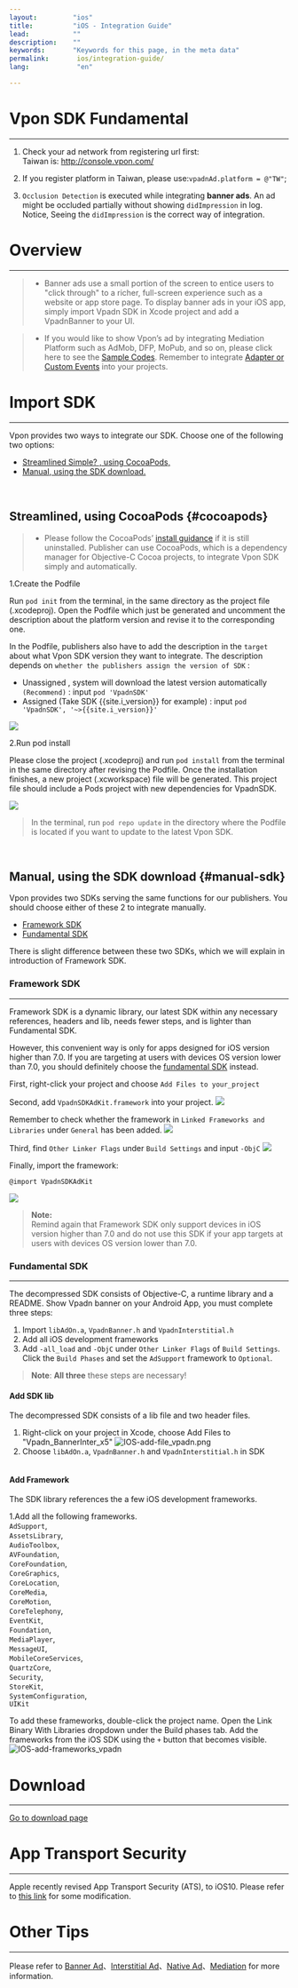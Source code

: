 ```yaml
---
layout:         "ios"
title:          "iOS - Integration Guide"
lead:           ""
description:    ""
keywords:       "Keywords for this page, in the meta data"
permalink:       ios/integration-guide/
lang:            "en"

---
```

# Vpon SDK Fundamental
---
1. Check your ad network from registering url first:<br>
Taiwan is: <http://console.vpon.com/><br>

2. If you register platform in Taiwan, please use:`vpadnAd.platform = @"TW"`;

3. `Occlusion Detection` is executed while integrating **banner ads**. An ad might be occluded partially without showing `didImpression` in log. Notice, Seeing the `didImpression` is the correct way of integration.

# Overview
---
> * Banner ads use a small portion of the screen to entice users to "click through" to a richer, full-screen experience such as a website or app store page. To display banner ads in your iOS app, simply import Vpadn SDK in Xcode project and add a VpadnBanner to your UI.

> * If you would like to show Vpon’s ad by integrating Mediation Platform such as AdMob, DFP, MoPub, and so on, please click here to see the [Sample Codes]. Remember to integrate [Adapter or Custom Events] into your projects.

# Import SDK
---

Vpon provides two ways to integrate our SDK. Choose one of the following two options:

* [Streamlined Simple? , using CocoaPods,](#cocoapods)<br>
* [Manual, using the SDK download.](#manual-sdk)<br>
<br>

## Streamlined, using CocoaPods {#cocoapods}

> * Please follow the CocoaPods’ [install guidance](https://cocoapods.org/) if it is still uninstalled. Publisher can use CocoaPods, which is a dependency manager for Objective-C Cocoa projects, to integrate Vpon SDK simply and automatically.

1.Create the Podfile

Run `pod init` from the terminal, in the same directory as the project file (.xcodeproj). Open the Podfile which just be generated and uncomment the description about the platform version and revise it to the corresponding one.

In the Podfile, publishers also have to add the description in the `target` about what Vpon SDK version they want to integrate. The description depends on `whether the publishers assign the version of SDK` :

* Unassigned , system will download the latest version automatically `(Recommend)` : input `pod 'VpadnSDK'`
* Assigned (Take SDK {{site.i_version}} for example) : input `pod 'VpadnSDK', '~>{{site.i_version}}'`

![]({{site.imgurl}}/cocoapods_1.png)


2.Run pod install

Please close the project (.xcodeproj) and run `pod install` from the terminal in the same directory after revising the Podfile. Once the installation finishes, a new project (.xcworkspace) file will be generated. This project file should include a Pods project with new dependencies for VpadnSDK.

![]({{site.imgurl}}/cocoapods_2.png)

> In the terminal, run `pod repo update` in the directory where the Podfile is located if you want to update to the latest Vpon SDK.

<br>

## Manual, using the SDK download {#manual-sdk}

Vpon provides two SDKs serving the same functions for our publishers. You should choose either of these 2 to integrate manually.<br>

* [Framework SDK](#framework-sdk)<br>
* [Fundamental SDK](#fundamental-sdk)


There is slight difference between these two SDKs, which we will explain in introduction of Framework SDK.

### Framework SDK
---
Framework SDK is a dynamic library, our latest SDK within any necessary references, headers and lib, needs fewer steps, and is lighter than Fundamental SDK.

However, this convenient way is only for apps designed for iOS version higher than 7.0. If you are targeting at users with devices OS version lower than 7.0, you should definitely choose the [fundamental SDK](#fundamental-sdk) instead.

First, right-click your project and choose `Add Files to your_project`
<img src="{{site.imgurl}}/ios_framework_1.png" alt="" class="width-300" />

Second, add `VpadnSDKAdKit.framework` into your project.
![]({{site.imgurl}}/ios_framework_2.png)

Remember to check whether the framework  in `Linked Frameworks and Libraries` under `General` has been added.
![]({{site.imgurl}}/ios_framework_7.png)

Third, find `Other Linker Flags` under `Build Settings` and input `-ObjC`
![]({{site.imgurl}}/ios_framework_6.png)

Finally, import the framework:

```objc
@import VpadnSDKAdKit
```
![]({{site.imgurl}}/ios_framework_5.png)

> **Note:** <br>
> Remind again that Framework SDK only support devices in iOS version higher than 7.0 and do not use this SDK if your app targets at users with devices OS version lower than 7.0.



### Fundamental SDK
---
The decompressed SDK consists of Objective-C, a runtime library and a README. Show Vpadn banner on your Android App, you must complete three steps:

1. Import `libAdOn.a`, `VpadnBanner.h` and `VpadnInterstitial.h`
2. Add all iOS development frameworks
3. Add  `-all_load` and `-ObjC` under `Other Linker Flags` of `Build Settings`. Click the `Build Phases` and set the `AdSupport` framework to `Optional`.

> **Note**: **All three** these steps are necessary!

#### Add SDK lib
The decompressed SDK consists of a lib file and two header files.

1. Right-click on your project in Xcode, choose Add Files to "Vpadn_BannerInter_x5"
![IOS-add-file_vpadn.png]
2. Choose `libAdOn.a`, `VpadnBanner.h` and `VpadnInterstitial.h` in SDK
<img src="{{site.imgurl}}/IOS-add-lib&header_vpadn.png" alt="" class="width-300"/>

#### Add Framework
The SDK library references the a few iOS development frameworks.<br>

1.Add all the following frameworks.<br>
`AdSupport`, <br>
`AssetsLibrary`, <br>
`AudioToolbox`, <br>
`AVFoundation`, <br>
`CoreFoundation`, <br>
`CoreGraphics`, <br>
`CoreLocation`, <br>
`CoreMedia`, <br>
`CoreMotion`, <br>
`CoreTelephony`, <br>
`EventKit`, <br>
`Foundation`, <br>
`MediaPlayer`, <br>
`MessageUI`, <br>
`MobileCoreServices`, <br>
`QuartzCore`, <br>
`Security`, <br>
`StoreKit`, <br>
`SystemConfiguration`, <br>
`UIKit`<br>

To add these frameworks, double-click the project name. Open the Link Binary With Libraries dropdown under the Build phases tab. Add the frameworks from the iOS SDK using the `+` button that becomes visible.
![IOS-add-frameworks_vpadn]



# Download
---
[Go to download page](../download)

# App Transport Security
---
Apple recently revised App Transport Security (ATS), to iOS10. Please refer to [this link] for some modification.

# Other Tips
---
Please refer to [Banner Ad](../banner)、[Interstitial Ad](../Interstitial)、[Native Ad](../native)、[Mediation](../mediation) for more information.



[IOS-add-file_vpadn.png]: {{site.imgurl}}/IOS-add-file_vpadn.png
[IOS-add-frameworks_vpadn]: {{site.imgurl}}/IOS-add-frameworks_vpadn.png
[this link]: {{site.baseurl}}/ios/latest-news/ios9ats/
[Adapter or Custom Events]: {{site.baseurl}}/ios/download/#adapter-download
[Sample Codes]: {{site.baseurl}}/ios/download/#sample-code-download
